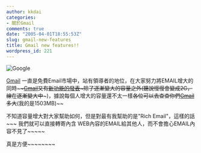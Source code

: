 ```yaml
---
author: kkdai
categories:
- 關於Gmail
comments: true
date: "2005-04-01T18:55:53Z"
slug: gmail-new-features
title: Gmail new features!!
wordpress_id: 221
---
```


![Google](http://gmail.google.com/gmail/help/images/logo.gif)

[Gmail](http://gmail.com) 一直是免費Email市場中，站有領導者的地位，在大家努力將EMAIL增大的同時~~~~[Gmail](http://gmail.com/)又有[新功能的發表](http://www.google.com/gmail/help/whatsnew.html)~除了逐漸變大的容量之外(聽說慢慢會變成2G，線在逐漸變大中~~~)，據說每個人增大的容量還不太一樣~~各位可以去查查你們[Gmail](http://gmail.com/)多大~~(我的是1503MB)~~

不知道容量增大對大家幫助如何，但是對最有我幫助的是"Rich Email"，這樣的話~~~ 我們就可以直接轉寄內含 WEB內容的EMAIL給其他人，而不會擔心EMAIL內容不見了~~~~~

真是方便~~~~~~~~

